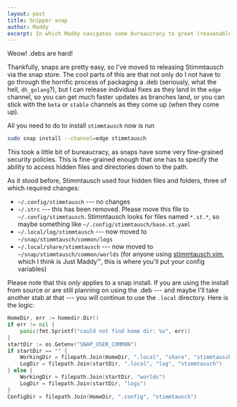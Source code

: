```yaml
---
layout: post
title: Snipper snap
author: Maddy
excerpt: In which Maddy navigates some bureaucracy to great (reasonable) success
---
```


Weow! .debs are hard!

Thankfully, snaps are pretty easy, so I've moved to releasing Stimmtausch via the snap store. The cool parts of this are that not only do I not have to go through the horrific process of packaging a .deb (seriously, what the hell, `dh_golang`?), but I can release individual fixes as they land in the `edge` channel, so you can get much faster updates as branches land, or you can stick with the `beta` or `stable` channels as they come up (when they come up).

All you need to do to install `stimmtausch` now is run

```bash
sudo snap install --channel=edge stimmtausch
```

This took a little bit of bureaucracy, as snaps have some very fine-grained security policies. This is fine-grained enough that one has to specify the ability to access hidden files and directories down to the path.

As it stood before, Stimmtausch used four hidden files and folders, three of which required changes:

* `~/.config/stimmtausch` --- no changes
* `~/.strc` --- this has been removed. Please move this file to `~/.config/stimmtausch`. Stimmtausch looks for files named `*.st.*`, so maybe something like `~/.config/stimmtausch/base.st.yaml`
* `~/.local/log/stimmtausch` --- now moved to `~/snap/stimmtausch/common/logs`
* `~/.local/share/stimmtausch` --- now moved to `~/snap/stimmtausch/common/worlds` (for anyone using [stimmtausch.vim](https://github.com/makyo/stimmtausch.vim), which I think is Just Maddy™, this is where you'll put your config variables)

Please note that this *only* applies to a snap install. If you are using the install from source or are still planning on using the .deb --- and maybe I'll take another stab at that --- you will continue to use the `.local` directory. Here is the logic:

```go
HomeDir, err := homedir.Dir()
if err != nil {
    panic(fmt.Sprintf("could not find home dir: %v", err))
}
startDir := os.Getenv("SNAP_USER_COMMON")
if startDir == "" {
    WorkingDir = filepath.Join(HomeDir, ".local", "share", "stimmtausch")
    LogDir = filepath.Join(startDir, ".local", "log", "stimmtausch")
} else {
    WorkingDir = filepath.Join(startDir, "worlds")
    LogDir = filepath.Join(startDir, "logs")
}
ConfigDir = filepath.Join(HomeDir, ".config", "stimmtausch")
```
